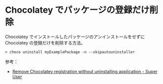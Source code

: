 # Chocolatey でパッケージの登録だけ削除
Chocolatey でインストールしたパッケージのアンインストールをせずに Chocolatey の登録だけを削除する方法。
```
> choco uninstall myExamplePackage -n --skipautouninstaller
```

参考：
- [Remove Chocolatey registration without uninstalling application - Super User](https://superuser.com/questions/1011003/remove-chocolatey-registration-without-uninstalling-application)